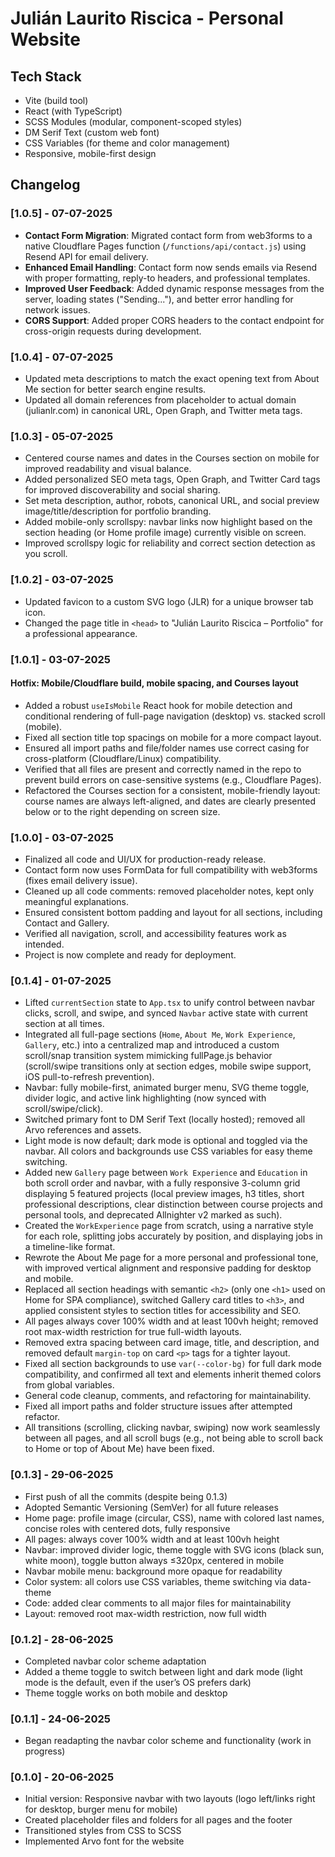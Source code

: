 # Julián Laurito Riscica - Personal Website

## Tech Stack

- Vite (build tool)
- React (with TypeScript)
- SCSS Modules (modular, component-scoped styles)
- DM Serif Text (custom web font)
- CSS Variables (for theme and color management)
- Responsive, mobile-first design

## Changelog

### [1.0.5] - 07-07-2025
- **Contact Form Migration**: Migrated contact form from web3forms to a native Cloudflare Pages function (`/functions/api/contact.js`) using Resend API for email delivery.
- **Enhanced Email Handling**: Contact form now sends emails via Resend with proper formatting, reply-to headers, and professional templates.
- **Improved User Feedback**: Added dynamic response messages from the server, loading states ("Sending..."), and better error handling for network issues.
- **CORS Support**: Added proper CORS headers to the contact endpoint for cross-origin requests during development.

### [1.0.4] - 07-07-2025
- Updated meta descriptions to match the exact opening text from About Me section for better search engine results.
- Updated all domain references from placeholder to actual domain (julianlr.com) in canonical URL, Open Graph, and Twitter meta tags.

### [1.0.3] - 05-07-2025
- Centered course names and dates in the Courses section on mobile for improved readability and visual balance.
- Added personalized SEO meta tags, Open Graph, and Twitter Card tags for improved discoverability and social sharing.
- Set meta description, author, robots, canonical URL, and social preview image/title/description for portfolio branding.
- Added mobile-only scrollspy: navbar links now highlight based on the section heading (or Home profile image) currently visible on screen.
- Improved scrollspy logic for reliability and correct section detection as you scroll.

### [1.0.2] - 03-07-2025
- Updated favicon to a custom SVG logo (JLR) for a unique browser tab icon.
- Changed the page title in `<head>` to "Julián Laurito Riscica – Portfolio" for a professional appearance.

### [1.0.1] - 03-07-2025
#### Hotfix: Mobile/Cloudflare build, mobile spacing, and Courses layout
- Added a robust `useIsMobile` React hook for mobile detection and conditional rendering of full-page navigation (desktop) vs. stacked scroll (mobile).
- Fixed all section title top spacings on mobile for a more compact layout.
- Ensured all import paths and file/folder names use correct casing for cross-platform (Cloudflare/Linux) compatibility.
- Verified that all files are present and correctly named in the repo to prevent build errors on case-sensitive systems (e.g., Cloudflare Pages).
- Refactored the Courses section for a consistent, mobile-friendly layout: course names are always left-aligned, and dates are clearly presented below or to the right depending on screen size.

### [1.0.0] - 03-07-2025
- Finalized all code and UI/UX for production-ready release.
- Contact form now uses FormData for full compatibility with web3forms (fixes email delivery issue).
- Cleaned up all code comments: removed placeholder notes, kept only meaningful explanations.
- Ensured consistent bottom padding and layout for all sections, including Contact and Gallery.
- Verified all navigation, scroll, and accessibility features work as intended.
- Project is now complete and ready for deployment.

### [0.1.4] - 01-07-2025
- Lifted `currentSection` state to `App.tsx` to unify control between navbar clicks, scroll, and swipe, and synced `Navbar` active state with current section at all times.
- Integrated all full-page sections (`Home`, `About Me`, `Work Experience`, `Gallery`, etc.) into a centralized map and introduced a custom scroll/snap transition system mimicking fullPage.js behavior (scroll/swipe transitions only at section edges, mobile swipe support, iOS pull-to-refresh prevention).
- Navbar: fully mobile-first, animated burger menu, SVG theme toggle, divider logic, and active link highlighting (now synced with scroll/swipe/click).
- Switched primary font to DM Serif Text (locally hosted); removed all Arvo references and assets.
- Light mode is now default; dark mode is optional and toggled via the navbar. All colors and backgrounds use CSS variables for easy theme switching.
- Added new `Gallery` page between `Work Experience` and `Education` in both scroll order and navbar, with a fully responsive 3-column grid displaying 5 featured projects (local preview images, h3 titles, short professional descriptions, clear distinction between course projects and personal tools, and deprecated Allnighter v2 marked as such).
- Created the `WorkExperience` page from scratch, using a narrative style for each role, splitting jobs accurately by position, and displaying jobs in a timeline-like format.
- Rewrote the About Me page for a more personal and professional tone, with improved vertical alignment and responsive padding for desktop and mobile.
- Replaced all section headings with semantic `<h2>` (only one `<h1>` used on Home for SPA compliance), switched Gallery card titles to `<h3>`, and applied consistent styles to section titles for accessibility and SEO.
- All pages always cover 100% width and at least 100vh height; removed root max-width restriction for true full-width layouts.
- Removed extra spacing between card image, title, and description, and removed default `margin-top` on card `<p>` tags for a tighter layout.
- Fixed all section backgrounds to use `var(--color-bg)` for full dark mode compatibility, and confirmed all text and elements inherit themed colors from global variables.
- General code cleanup, comments, and refactoring for maintainability.
- Fixed all import paths and folder structure issues after attempted refactor.
- All transitions (scrolling, clicking navbar, swiping) now work seamlessly between all pages, and all scroll bugs (e.g., not being able to scroll back to Home or top of About Me) have been fixed.

### [0.1.3] - 29-06-2025
- First push of all the commits (despite being 0.1.3)
- Adopted Semantic Versioning (SemVer) for all future releases
- Home page: profile image (circular, CSS), name with colored last names, concise roles with centered dots, fully responsive
- All pages: always cover 100% width and at least 100vh height
- Navbar: improved divider logic, theme toggle with SVG icons (black sun, white moon), toggle button always ≤320px, centered in mobile
- Navbar mobile menu: background more opaque for readability
- Color system: all colors use CSS variables, theme switching via data-theme
- Code: added clear comments to all major files for maintainability
- Layout: removed root max-width restriction, now full width

### [0.1.2] - 28-06-2025
- Completed navbar color scheme adaptation
- Added a theme toggle to switch between light and dark mode (light mode is the default, even if the user’s OS prefers dark)
- Theme toggle works on both mobile and desktop

### [0.1.1] - 24-06-2025
- Began readapting the navbar color scheme and functionality (work in progress)

### [0.1.0] - 20-06-2025
- Initial version: Responsive navbar with two layouts (logo left/links right for desktop, burger menu for mobile)
- Created placeholder files and folders for all pages and the footer
- Transitioned styles from CSS to SCSS
- Implemented Arvo font for the website